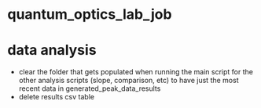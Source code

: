 # quantum_optics_lab_job

# data analysis
- clear the folder that gets populated when running the main script for the other analysis scripts (slope, comparison, etc) to have just the most recent data in generated_peak_data_results
- delete results csv table